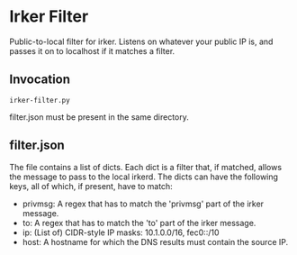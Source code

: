 Irker Filter
============

Public-to-local filter for irker. Listens on whatever your public IP is, and passes it on to localhost if it matches a filter.

Invocation
----------
    irker-filter.py

filter.json must be present in the same directory.

filter.json
-----------

The file contains a list of dicts. Each dict is a filter that, if matched, allows the message to pass to the local irkerd. The dicts can have the following keys, all of which, if present, have to match:

* privmsg: A regex that has to match the 'privmsg' part of the irker message.
* to: A regex that has to match the 'to' part of the irker message.
* ip: (List of) CIDR-style IP masks: 10.1.0.0/16, fec0::/10
* host: A hostname for which the DNS results must contain the source IP.
